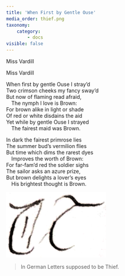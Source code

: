```yaml
---
title: 'When First by Gentle Ouse'
media_order: thief.png
taxonomy:
    category:
        - docs
visible: false
---
```


<div class="author">Miss Vardill</div>

Miss Vardill

When first by gentle Ouse I stray’d  
Two crimson cheeks my fancy sway’d  
But now of flaming read afraid,  
&emsp;The nymph I love is Brown:  
For brown alike in light or shade  
Of red or white disdains the aid  
Yet while by gentle Ouse I strayed  
&emsp;The fairest maid was Brown.

In dark the fairest primrose lies  
The summer bud’s vermilion flies  
But time which dims the rarest dyes  
&emsp;Improves the worth of Brown:  
For far-fam’d red the soldier sighs  
The sailor asks an azure prize,  
But brown delights a lover’s eyes  
&emsp;His brightest thought is Brown.  

![Thief](thief.png?resize=50)

> In German Letters supposed to be Thief.